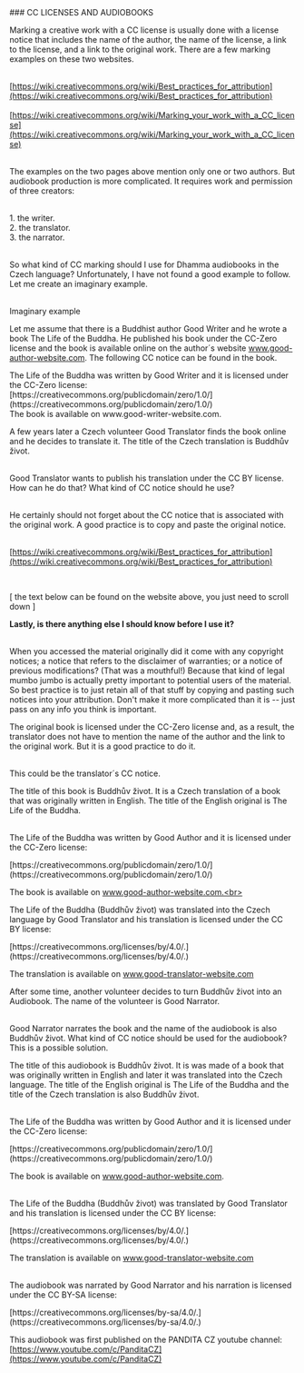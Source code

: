 <div id="using-the-cc-licenses" markdown="1">
### CC LICENSES AND AUDIOBOOKS
</div>

Marking a creative work with a CC license is usually done with a license notice that includes the name of the author, the name of the license, a link to the license, and a link to the original work. There are a few marking examples on these two websites.<br><br>

<div class="do-not-break-out" markdown="1">

[https://wiki.creativecommons.org/wiki/Best_practices_for_attribution](https://wiki.creativecommons.org/wiki/Best_practices_for_attribution)
<br><br>
[https://wiki.creativecommons.org/wiki/Marking_your_work_with_a_CC_license](https://wiki.creativecommons.org/wiki/Marking_your_work_with_a_CC_license)

</div>
<br>
The examples on the two pages above mention only one or two authors. But audiobook production is more complicated. It requires work and permission of three creators: <br><br>

<span>1.</span> the writer.<br>
<span>2.</span> the translator.<br>
<span>3.</span> the narrator.<br><br>

So what kind of CC marking should I use for Dhamma audiobooks in the Czech language? Unfortunately, I have not found a good example to follow. Let me create an imaginary example.<br><br>

<div id="example" markdown="1">
<div class="underline">Imaginary example</div>
</div>

Let me assume that there is a Buddhist author Good Writer and he wrote a book The Life of the Buddha. He published his book under the CC-Zero license and the book is available online on the author´s website www.good-author-website.com. The following CC notice can be found in the book. <br>

<div class="citace">
The Life of the Buddha was written by Good Writer and it is licensed under the CC-Zero license:<br>
<div class="do-not-break-out" markdown="1">
[https://creativecommons.org/publicdomain/zero/1.0/](https://creativecommons.org/publicdomain/zero/1.0/)<br>
</div>
The book is available on www.good-writer-website.com.
</div>

A few years later a Czech volunteer Good Translator finds the book online and he decides to translate it. The title of the Czech translation is Buddhův život.<br><br>

Good Translator wants to publish his translation under the CC BY license. How can he do that? What kind of CC notice should he use?<br><br>

He certainly should not forget about the CC notice that is associated with the original work. A good practice is to copy and paste the original notice. <br><br>

<div class="do-not-break-out" markdown="1">

[https://wiki.creativecommons.org/wiki/Best_practices_for_attribution](https://wiki.creativecommons.org/wiki/Best_practices_for_attribution)

</div><br>

[ the text below can be found on the website above, you just need to scroll down ]<br>

<div class="citace" markdown="1">
<b> Lastly, is there anything else I should know before I use it? </b><br><br>

When you accessed the material originally did it come with any copyright notices; a notice that refers to the disclaimer of warranties; or a notice of previous modifications? (That was a mouthful!) Because that kind of legal mumbo jumbo is actually pretty important to potential users of the material. <span class="highlighted-text-green"> So best practice is to just retain all of that stuff by copying and pasting such notices into your attribution.</span> Don't make it more complicated than it is -- just pass on any info you think is important.

</div>

The original book is licensed under the CC-Zero license and, as a result, the translator does not have to mention the name of the author and the link to the original work. But it is a good practice to do it.<br><br>

This could be the translator´s CC notice.

<div class="citace" markdown="1">
The title of this book is Buddhův život. It is a Czech translation of a book  that was originally written in English. The title of the English original is The Life of the Buddha.<br><br>

The Life of the Buddha was written by Good Author and it is licensed under the CC-Zero license:<br>

<div class="do-not-break-out" markdown="1">
[https://creativecommons.org/publicdomain/zero/1.0/](https://creativecommons.org/publicdomain/zero/1.0/)<br>
</div>

The book is available on www.good-author-website.com.<br><br>

The Life of the Buddha (Buddhův život) was translated into the Czech language by Good Translator and his
translation is licensed under the CC BY license:<br>

<div class="do-not-break-out" markdown="1">
[https://creativecommons.org/licenses/by/4.0/.](https://creativecommons.org/licenses/by/4.0/.)<br>
</div>

The translation is available on www.good-translator-website.com<br>

</div>

After some time, another volunteer decides to turn Buddhův život into an Audiobook. The name of the volunteer is Good Narrator. <br><br>

Good Narrator narrates the book and the name of the audiobook is also Buddhův život. What kind of CC notice should be used for the audiobook? This is a possible solution.

<div class="citace" markdown="1">
The title of this audiobook is Buddhův život. It is was made of a book that was originally written in English and later it was translated into the Czech language. The title of the English original is The Life of the Buddha and the title of the Czech translation is also Buddhův život.<br><br>

The Life of the Buddha was written by Good Author and it is licensed under the CC-Zero license:<br>

<div class="do-not-break-out" markdown="1">
[https://creativecommons.org/publicdomain/zero/1.0/](https://creativecommons.org/publicdomain/zero/1.0/)<br>
</div>

The book is available on www.good-author-website.com.
<br><br>

The Life of the Buddha (Buddhův život) was translated by Good Translator and his translation is licensed under the CC BY license:<br>

<div class="do-not-break-out" markdown="1">
[https://creativecommons.org/licenses/by/4.0/.](https://creativecommons.org/licenses/by/4.0/.)<br>
</div>

The translation is available on www.good-translator-website.com
<br><br>

The audiobook was narrated by Good Narrator and his narration is licensed under the CC BY-SA license:<br>

<div class="do-not-break-out" markdown="1">
[https://creativecommons.org/licenses/by-sa/4.0/.](https://creativecommons.org/licenses/by-sa/4.0/.)<br>

This audiobook was first published on the PANDITA CZ youtube channel: [https://www.youtube.com/c/PanditaCZ](https://www.youtube.com/c/PanditaCZ)

</div>
</div>
